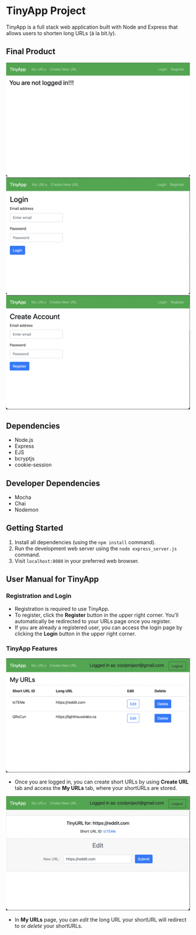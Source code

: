 # TinyApp Project

TinyApp is a full stack web application built with Node and Express that allows users to shorten long URLs (à la bit.ly).

## Final Product

<img alt="access-error" src="https://github.com/oguzcantasci/tinyapp/blob/main/docs/access-error.png?raw=true">

<img alt="login-page" src="https://github.com/oguzcantasci/tinyapp/blob/main/docs/login-page.png?raw=true">

<img alt="registration-page" src="https://github.com/oguzcantasci/tinyapp/blob/main/docs/registration-page.png?raw=true">


## Dependencies

- Node.js
- Express
- EJS
- bcryptjs
- cookie-session

## Developer Dependencies

- Mocha
- Chai
- Nodemon

## Getting Started

1) Install all dependencies (using the `npm install` command).
2) Run the development web server using the `node express_server.js` command.
3) Visit `localhost:8080` in your preferred web browser.

## User Manual for TinyApp

### Registration and Login

- Registration is required to use TinyApp. 
- To register, click the **Register** button in the upper right corner. You'll automatically be redirected to your URLs page once you register.
- If you are already a registered user, you can access the login page by clicking the **Login** button in the upper right corner.

### TinyApp Features

<img alt="myURLs-page" src="https://github.com/oguzcantasci/tinyapp/blob/main/docs/myUrls-page.png?raw=true">

- Once you are logged in, you can create short URLs by using **Create URL** tab and access the **My URLs** tab, where your shortURLs are stored.


<img alt="edit-page" src="https://github.com/oguzcantasci/tinyapp/blob/main/docs/edit-page.png?raw=true">

- In **My URLs** page, you can *edit* the long URL your shortURL will redirect to or *delete* your shortURLs. 




